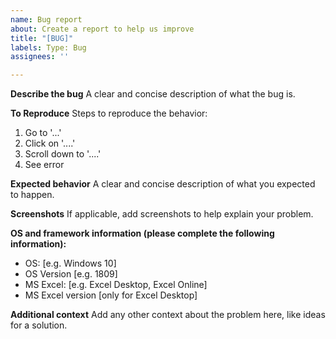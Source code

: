 ```yaml
---
name: Bug report
about: Create a report to help us improve
title: "[BUG]"
labels: Type: Bug
assignees: ''

---
```


**Describe the bug**
A clear and concise description of what the bug is.

**To Reproduce**
Steps to reproduce the behavior:
1. Go to '...'
2. Click on '....'
3. Scroll down to '....'
4. See error

**Expected behavior**
A clear and concise description of what you expected to happen.

**Screenshots**
If applicable, add screenshots to help explain your problem.

**OS and framework information (please complete the following information):**
 - OS: [e.g. Windows 10]
 - OS Version [e.g. 1809] 
 - MS Excel: [e.g. Excel Desktop, Excel Online]
 - MS Excel version [only for Excel Desktop]

**Additional context**
Add any other context about the problem here, like ideas for a solution.
